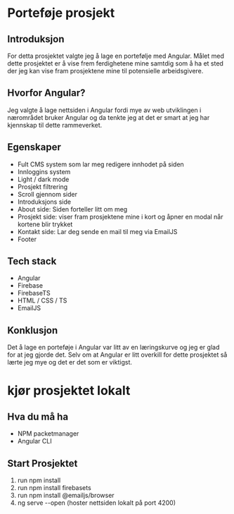 # Porteføje prosjekt

## Introduksjon
For detta prosjektet valgte jeg å lage en portefølje med Angular. Målet med dette prosjektet er å vise frem ferdighetene mine samtdig som å ha et sted der jeg kan vise fram prosjektene mine til potensielle arbeidsgivere.

## Hvorfor Angular?
Jeg valgte å lage nettsiden i Angular fordi mye av web utviklingen i nærområdet bruker Angular og da tenkte jeg at det er smart at jeg har kjennskap til dette rammeverket.

## Egenskaper 
  * Fult CMS system som lar meg redigere innhodet på siden
  * Innloggins system
  * Light / dark mode
  * Prosjekt filtrering
  * Scroll gjennom sider
  * Introduksjons side
  * About side: Siden forteller litt om meg
  * Prosjekt side: viser fram prosjektene mine i kort og åpner en modal når kortene blir trykket
  * Kontakt side: Lar deg sende en mail til meg via EmailJS
  * Footer
  
## Tech stack
  * Angular
  * Firebase
  * FirebaseTS
  * HTML / CSS / TS
  * EmailJS
  
## Konklusjon
Det å lage en porteføje i Angular var litt av en læringskurve og jeg er glad for at jeg gjorde det. Selv om at Angular er litt overkill for dette prosjektet så lærte jeg mye og det er det som er viktigst.

# kjør prosjektet lokalt

## Hva du må ha
  * NPM packetmanager 
  * Angular CLI

## Start Prosjektet
  1. run npm install
  2. run npm install firebasets
  3. run npm install @emailjs/browser
  4. ng serve --open (hoster nettsiden lokalt på port 4200)
